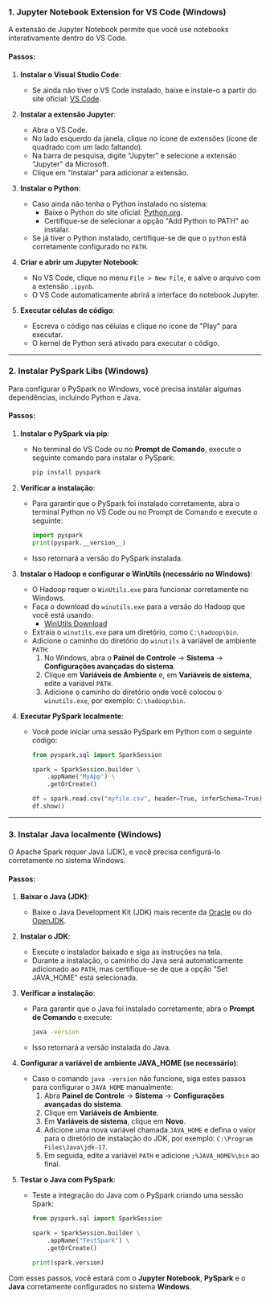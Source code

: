 ### 1. **Jupyter Notebook Extension for VS Code (Windows)**

A extensão de Jupyter Notebook permite que você use notebooks interativamente dentro do VS Code.

#### Passos:

1. **Instalar o Visual Studio Code**:
   - Se ainda não tiver o VS Code instalado, baixe e instale-o a partir do site oficial: [VS Code](https://code.visualstudio.com/).

2. **Instalar a extensão Jupyter**:
   - Abra o VS Code.
   - No lado esquerdo da janela, clique no ícone de extensões (ícone de quadrado com um lado faltando).
   - Na barra de pesquisa, digite "Jupyter" e selecione a extensão "Jupyter" da Microsoft.
   - Clique em "Instalar" para adicionar a extensão.

3. **Instalar o Python**:
   - Caso ainda não tenha o Python instalado no sistema:
     - Baixe o Python do site oficial: [Python.org](https://www.python.org/downloads/windows/).
     - Certifique-se de selecionar a opção "Add Python to PATH" ao instalar.
   - Se já tiver o Python instalado, certifique-se de que o `python` está corretamente configurado no `PATH`.

4. **Criar e abrir um Jupyter Notebook**:
   - No VS Code, clique no menu `File > New File`, e salve o arquivo com a extensão `.ipynb`.
   - O VS Code automaticamente abrirá a interface do notebook Jupyter.

5. **Executar células de código**:
   - Escreva o código nas células e clique no ícone de "Play" para executar.
   - O kernel de Python será ativado para executar o código.

---

### 2. **Instalar PySpark Libs (Windows)**

Para configurar o PySpark no Windows, você precisa instalar algumas dependências, incluindo Python e Java.

#### Passos:

1. **Instalar o PySpark via pip**:
   - No terminal do VS Code ou no **Prompt de Comando**, execute o seguinte comando para instalar o PySpark:
     ```bash
     pip install pyspark
     ```

2. **Verificar a instalação**:
   - Para garantir que o PySpark foi instalado corretamente, abra o terminal Python no VS Code ou no Prompt de Comando e execute o seguinte:
     ```python
     import pyspark
     print(pyspark.__version__)
     ```
   - Isso retornará a versão do PySpark instalada.

3. **Instalar o Hadoop e configurar o WinUtils (necessário no Windows)**:
   - O Hadoop requer o `WinUtils.exe` para funcionar corretamente no Windows.
   - Faça o download do `winutils.exe` para a versão do Hadoop que você está usando:
     - [WinUtils Download](https://github.com/steveloughran/winutils)
   - Extraia o `winutils.exe` para um diretório, como `C:\hadoop\bin`.
   - Adicione o caminho do diretório do `winutils` à variável de ambiente `PATH`:
     1. No Windows, abra o **Painel de Controle** → **Sistema** → **Configurações avançadas do sistema**.
     2. Clique em **Variáveis de Ambiente** e, em **Variáveis de sistema**, edite a variável `PATH`.
     3. Adicione o caminho do diretório onde você colocou o `winutils.exe`, por exemplo: `C:\hadoop\bin`.

4. **Executar PySpark localmente**:
   - Você pode iniciar uma sessão PySpark em Python com o seguinte código:
     ```python
     from pyspark.sql import SparkSession

     spark = SparkSession.builder \
         .appName("MyApp") \
         .getOrCreate()

     df = spark.read.csv("myfile.csv", header=True, inferSchema=True)
     df.show()
     ```

---

### 3. **Instalar Java localmente (Windows)**

O Apache Spark requer Java (JDK), e você precisa configurá-lo corretamente no sistema Windows.

#### Passos:

1. **Baixar o Java (JDK)**:
   - Baixe o Java Development Kit (JDK) mais recente da [Oracle](https://www.oracle.com/java/technologies/javase-downloads.html) ou do [OpenJDK](https://jdk.java.net/).

2. **Instalar o JDK**:
   - Execute o instalador baixado e siga as instruções na tela.
   - Durante a instalação, o caminho do Java será automaticamente adicionado ao `PATH`, mas certifique-se de que a opção "Set JAVA_HOME" está selecionada.

3. **Verificar a instalação**:
   - Para garantir que o Java foi instalado corretamente, abra o **Prompt de Comando** e execute:
     ```bash
     java -version
     ```
   - Isso retornará a versão instalada do Java.

4. **Configurar a variável de ambiente JAVA_HOME (se necessário)**:
   - Caso o comando `java -version` não funcione, siga estes passos para configurar o `JAVA_HOME` manualmente:
     1. Abra **Painel de Controle** → **Sistema** → **Configurações avançadas do sistema**.
     2. Clique em **Variáveis de Ambiente**.
     3. Em **Variáveis de sistema**, clique em **Novo**.
     4. Adicione uma nova variável chamada `JAVA_HOME` e defina o valor para o diretório de instalação do JDK, por exemplo: `C:\Program Files\Java\jdk-17`.
     5. Em seguida, edite a variável `PATH` e adicione `;%JAVA_HOME%\bin` ao final.

5. **Testar o Java com PySpark**:
   - Teste a integração do Java com o PySpark criando uma sessão Spark:
     ```python
     from pyspark.sql import SparkSession

     spark = SparkSession.builder \
         .appName("TestSpark") \
         .getOrCreate()

     print(spark.version)
     ```

Com esses passos, você estará com o **Jupyter Notebook**, **PySpark** e o **Java** corretamente configurados no sistema **Windows**.
